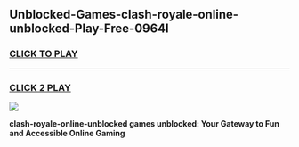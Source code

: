 
## Unblocked-Games-clash-royale-online-unblocked-Play-Free-0964l
<h3>
<a href="https://premium76.site?title=clash-royale-online-unblocked&ref=21A">CLICK TO PLAY</a></h3>
<hr>

<h3>
<a href="https://premium76.site?title=clash-royale-online-unblocked&ref=21A">CLICK 2 PLAY</a>
  
</h3>

<a href="https://premium76.site?title=clash-royale-online-unblocked&ref=21A"><img src="https://clearcache.store/games.png"></a>


**clash-royale-online-unblocked games unblocked: Your Gateway to Fun and Accessible Online Gaming**

